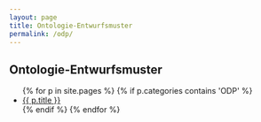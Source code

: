 ```yaml
---
layout: page
title: Ontologie-Entwurfsmuster
permalink: /odp/
---
```


## Ontologie-Entwurfsmuster

<ul>
{% for p in site.pages %}
   {% if p.categories contains 'ODP' %}
      <li><a href="{{ p.url }}">{{ p.title }}</a></li>
   {% endif %}
{% endfor %}
</ul>
